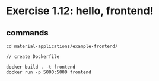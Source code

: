 # Exercise 1.12: hello, frontend!
## commands
```
cd material-applications/example-frontend/

// create Dockerfile

docker build . -t frontend
docker run -p 5000:5000 frontend
```
